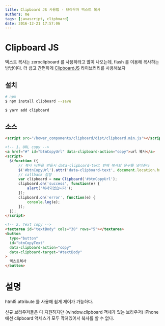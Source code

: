 ```yaml
---
title: Clipboard JS 사용법 - 브라우저 텍스트 복사
authors: me
tags: [javascript, clipboard]
date: 2016-12-21 17:57:06
---
```


# Clipboard JS

텍스트 복사는 zeroclipboard 를 사용하라고 많이 나오는데, flash 를 이용해 복사하는 방법이다.
더 쉽고 간편하게 [ClipboardJS](https://clipboardjs.com) 라이브러리를 사용해보자

## 설치

```bash
# npm
$ npm install clipboard --save

$ yarn add clipboard
```

## 소스

```html
<script src="/bower_components/clipboard/dist/clipboard.min.js"></script>

<!-- 1. URL copy -->
<a href="#" id="btnCopyUrl" data-clipboard-action="copy">url 복사</a>
<script>
  $(function ({
      // 복사 버튼을 만들시 data-clipboard-text 안에 복사할 문구를 넣어준다
      $('#btnCopyUrl').attr('data-clipboard-text', document.location.href);
      // callback 설정
      var clipboard = new Clipboard('#btnCopyUrl');
      clipboard.on('success', function(e) {
          alert('복사되었습니다');
      });
      clipboard.on('error', function(e) {
          console.log(e);
      });
  });
</script>

<!-- 2. Text copy -->
<textarea id="textBody" cols="30" rows="5"></textarea>
<button
  type="button"
  id="btnCopyText"
  data-clipboard-action="copy"
  data-clipboard-target="#textBody"
>
  텍스트복사
</button>
```

# 설명

html5 attribute 를 사용해 쉽게 제어가 가능하다.

신규 브라우저들은 다 지원하지만 (window.clipboard 객체가 있는 브라우저)
iPhone 에선 clipboard 액세스가 모두 막혀있어서 복사를 할 수 없다.
